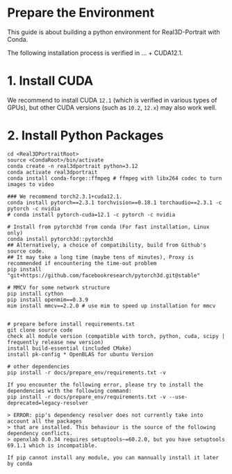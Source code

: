 # Prepare the Environment
This guide is about building a python environment for Real3D-Portrait with Conda.

The following installation process is verified in ... + CUDA12.1.


# 1. Install CUDA
 We recommend to install CUDA `12.1` (which is verified in various types of GPUs), but other CUDA versions (such as `10.2`, `12.x`) may also work well. 

# 2. Install Python Packages
```
cd <Real3DPortraitRoot>
source <CondaRoot>/bin/activate
conda create -n real3dportrait python=3.12
conda activate real3dportrait
conda install conda-forge::ffmpeg # ffmpeg with libx264 codec to turn images to video

### We recommend torch2.3.1+cuda12.1. 
conda install pytorch==2.3.1 torchvision==0.18.1 torchaudio==2.3.1 -c pytorch -c nvidia 
# conda install pytorch-cuda=12.1 -c pytorch -c nvidia 

# Install from pytorch3d from conda (For fast installation, Linux only)
conda install pytorch3d::pytorch3d
## Alternatively, a choice of compatibility, build from Github's source code. 
## It may take a long time (maybe tens of minutes), Proxy is recommended if encountering the time-out problem
pip install "git+https://github.com/facebookresearch/pytorch3d.git@stable"

# MMCV for some network structure
pip install cython
pip install openmim==0.3.9
mim install mmcv==2.2.0 # use mim to speed up installation for mmcv


# prepare before install requirements.txt
git clone source code
check all module version (compatible with torch, python, cuda, scipy | frequently release new version)
install build-essential (included CMake)
install pk-config * OpenBLAS for ubuntu Version

# other dependencies
pip install -r docs/prepare_env/requirements.txt -v

If you encounter the following error, please try to install the dependencies with the following command:
pip install -r docs/prepare_env/requirements.txt -v --use-deprecated=legacy-resolver

> ERROR: pip's dependency resolver does not currently take into account all the packages
> that are installed. This behaviour is the source of the following dependency conflicts.
> openxlab 0.0.34 requires setuptools~=60.2.0, but you have setuptools 69.1.1 which is incompatible.

If pip cannot install any module, you can mannually install it later by conda
```
